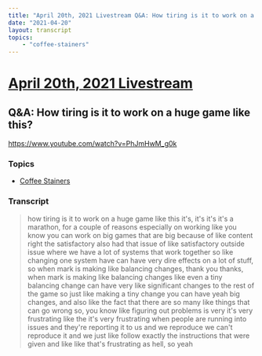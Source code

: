 ```yaml
---
title: "April 20th, 2021 Livestream Q&A: How tiring is it to work on a huge game like this?"
date: "2021-04-20"
layout: transcript
topics:
    - "coffee-stainers"
---
```

# [April 20th, 2021 Livestream](../2021-04-20.md)
## Q&A: How tiring is it to work on a huge game like this?
https://www.youtube.com/watch?v=PhJmHwM_g0k

### Topics
* [Coffee Stainers](../topics/coffee-stainers.md)

### Transcript

> how tiring is it to work on a huge game like this it's, it's it's it's a marathon, for a couple of reasons especially on working like you know you can work on big games that are big because of like content right the satisfactory also had that issue of like satisfactory outside issue where we have a lot of systems that work together so like changing one system have can have very dire effects on a lot of stuff, so when mark is making like balancing changes, thank you thanks, when mark is making like balancing changes like even a tiny balancing change can have very like significant changes to the rest of the game so just like making a tiny change you can have yeah big changes, and also like the fact that there are so many like things that can go wrong so, you know like figuring out problems is very it's very frustrating like the it's very frustrating when people are running into issues and they're reporting it to us and we reproduce we can't reproduce it and we just like follow exactly the instructions that were given and like like that's frustrating as hell, so yeah
